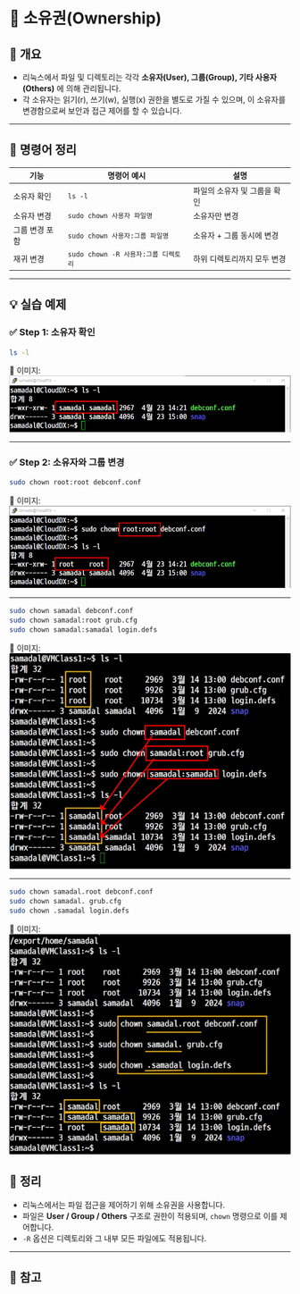 # 📘 소유권(Ownership)

## 📝 개요
- 리눅스에서 파일 및 디렉토리는 각각 **소유자(User), 그룹(Group), 기타 사용자(Others)** 에 의해 관리됩니다.
- 각 소유자는 읽기(r), 쓰기(w), 실행(x) 권한을 별도로 가질 수 있으며, 이 소유자를 변경함으로써 보안과 접근 제어를 할 수 있습니다.

---

## 🔧 명령어 정리

| 기능 | 명령어 예시 | 설명 |
|------|--------------|------|
| 소유자 확인 | `ls -l` | 파일의 소유자 및 그룹을 확인 |
| 소유자 변경 | `sudo chown 사용자 파일명` | 소유자만 변경 |
| 그룹 변경 포함 | `sudo chown 사용자:그룹 파일명` | 소유자 + 그룹 동시에 변경 |
| 재귀 변경 | `sudo chown -R 사용자:그룹 디렉토리` | 하위 디렉토리까지 모두 변경 |

---

## 💡 실습 예제

### ✅ Step 1: 소유자 확인
```bash
ls -l
```
📸 이미지:
![소유권확인](./img/소유권img/1.png)

---

### ✅ Step 2: 소유자와 그룹 변경
```bash
sudo chown root:root debconf.conf
```
📸 이미지:
![소유권변경](./img/소유권img/2.png)

---
```bash
sudo chown samadal debconf.conf
sudo chown samadal:root grub.cfg
sudo chown samadal:samadal login.defs
```
📸 이미지:
![소유권변경](./img/소유권img/3.png)

---
```bash
sudo chown samadal.root debconf.conf
sudo chown samadal. grub.cfg
sudo chown .samadal login.defs
```
📸 이미지:
![소유권변경](./img/소유권img/4.png)

## 🧠 정리
- 리눅스에서는 파일 접근을 제어하기 위해 소유권을 사용합니다.
- 파일은 **User / Group / Others** 구조로 권한이 적용되며, `chown` 명령으로 이를 제어합니다.
- `-R` 옵션은 디렉토리와 그 내부 모든 파일에도 적용됩니다.

---

## 🔗 참고

